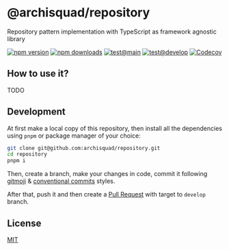# @archisquad/repository

Repository pattern implementation with TypeScript as framework agnostic library

[![npm version][npm-version-src]][npm-version-href]
[![npm downloads][npm-downloads-src]][npm-downloads-href]
[![test@main][ci-main-src]][ci-href] [![test@develop][ci-develop-src]][ci-href]
[![Codecov][codecov-src]][codecov-href]

## How to use it?

TODO

## Development

At first make a local copy of this repository, then install all the dependencies
using `pnpm` or package manager of your choice:

```bash
git clone git@github.com:archisquad/repository.git
cd repository
pnpm i
```

Then, create a branch, make your changes in code, commit it following
[gitmoji](https://gitmoji.dev/) &
[conventional commits](https://www.conventionalcommits.org/en/v1.0.0/) styles.

After that, push it and then create a
[Pull Request](https://github.com/archisquad/repository/pulls) with target to
`develop` branch.

## License

[MIT](./LICENSE.md)

<!-- Badges -->

[npm-version-src]:
  https://img.shields.io/npm/v/@archisquad/repository?style=flat-square
[npm-version-href]: https://npmjs.com/package/@archisquad/repository
[npm-downloads-src]:
  https://img.shields.io/npm/dm/@archisquad/repository?style=flat-square
[npm-downloads-href]: https://npmjs.com/package/@archisquad/repository
[ci-main-src]:
  https://img.shields.io/github/actions/workflow/status/archisquad/repository/test.yml?branch=main&style=flat-square
[ci-develop-src]:
  https://img.shields.io/github/actions/workflow/status/archisquad/repository/test.yml?branch=develop&style=flat-square
[ci-href]: https://github.com/archisquad/repository/actions/workflows/test.yml
[codecov-src]:
  https://img.shields.io/codecov/c/gh/archisquad/repository/main?style=flat-square
[codecov-href]: https://codecov.io/gh/archisquad/repository
